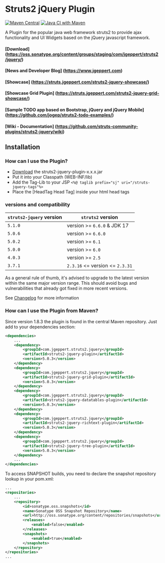 # Struts2 jQuery Plugin

[![Maven Central](https://maven-badges.herokuapp.com/maven-central/com.jgeppert.struts2.jquery/struts2-jquery/badge.svg)](https://maven-badges.herokuapp.com/maven-central/com.jgeppert.struts2.jquery/struts2-jquery)
[![Java CI with Maven](https://github.com/struts-community-plugins/struts2-jquery/actions/workflows/maven.yml/badge.svg)](https://github.com/struts-community-plugins/struts2-jquery/actions/workflows/maven.yml)

A Plugin for the popular java web framework struts2 to provide ajax functionality and UI Widgets based on the jQuery javascript framework.

#### [Download] (https://oss.sonatype.org/content/groups/staging/com/jgeppert/struts2/jquery/)
#### [News and Developer Blog] (https://www.jgeppert.com)
#### [Showcase] (https://struts.jgeppert.com/struts2-jquery-showcase/)
#### [Showcase Grid Plugin] (https://struts.jgeppert.com/struts2-jquery-grid-showcase/)
#### [Sample TODO app based on Bootstrap, jQuery and jQuery Mobile] (https://github.com/jogep/struts2-todo-examples/)
#### [Wiki - Documentation] (https://github.com/struts-community-plugins/struts2-jquery/wiki)

## Installation

### How can I use the Plugin?

  * [Download](https://oss.sonatype.org/content/groups/staging/com/jgeppert/struts2/jquery/) the struts2-jquery-plugin-x.x.x.jar
  * Put it into your Classpath (WEB-INF/lib)
  * Add the Tag-Lib to your JSP `<%@ taglib prefix="sj" uri="/struts-jquery-tags"%>`
  * Place the [HeadTag Head Tag] inside your html head tags

### versions and compatibility
| `struts2-jquery` version | `struts2` version               |
|--------------------------|---------------------------------|
| `5.1.0`                  | version >= `6.6.0` & JDK 17     |
| `5.0.6`                  | version >= `6.6.0`              |
| `5.0.2`                  | version >= `6.1`                |
| `5.0.0`                  | version >= `6.0`                |
| `4.0.3`                  | version >= `2.5`                |
| `3.7.1`                  | `2.3.16` <= version <= `2.3.31` |

As a general rule of thumb, it's advised to upgrade to the latest version within the same major version range. This should avoid bugs and vulnerabilities that already got fixed in more recent versions.

See [Changelog](https://github.com/struts-community-plugins/struts2-jquery/wiki/Changelog) for more information

### How can I use the Plugin from Maven?

Since version 1.8.3 the plugin is found in the central Maven repository. Just add to your dependencies section:

```xml
<dependencies>
    ...
    <dependency>
        <groupId>com.jgeppert.struts2.jquery</groupId>
        <artifactId>struts2-jquery-plugin</artifactId>
        <version>5.0.3</version>
    </dependency>
    <dependency>
        <groupId>com.jgeppert.struts2.jquery</groupId>
        <artifactId>struts2-jquery-grid-plugin</artifactId>
        <version>5.0.3</version>
    </dependency>
    <dependency>
        <groupId>com.jgeppert.struts2.jquery</groupId>
        <artifactId>struts2-jquery-datatables-plugin</artifactId>
        <version>5.0.3</version>
    </dependency>
    <dependency>
        <groupId>com.jgeppert.struts2.jquery</groupId>
        <artifactId>struts2-jquery-richtext-plugin</artifactId>
        <version>5.0.3</version>
    </dependency>
    <dependency>
        <groupId>com.jgeppert.struts2.jquery</groupId>
        <artifactId>struts2-jquery-tree-plugin</artifactId>
        <version>5.0.3</version>
    </dependency>
    ...
</dependencies>
```

To access SNAPSHOT builds, you need to declare the snapshot repository lookup in your pom.xml:

```xml
...
<repositories>
    ...
    <repository>
        <id>sonatype.oss.snapshots</id>
        <name>Sonatype OSS Snapshot Repository</name>
        <url>http://oss.sonatype.org/content/repositories/snapshots</url>
        <releases>
            <enabled>false</enabled>
        </releases>
        <snapshots>
            <enabled>true</enabled>
        </snapshots>
    </repository>
</repositories>
...
```
